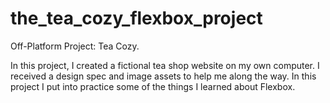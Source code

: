 # the_tea_cozy_flexbox_project
Off-Platform Project: Tea Cozy.

In this project, I created a fictional tea shop website on my own computer.  I received a design spec and image assets to help me along the way. In this project I put into practice some of the things I learned about Flexbox.
